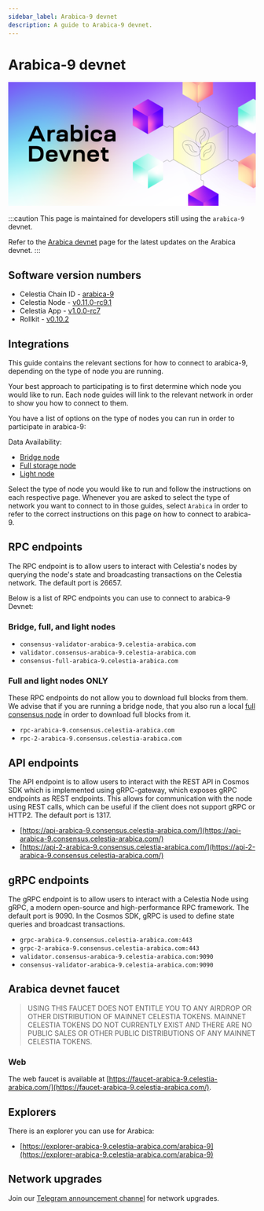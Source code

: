 ```yaml
---
sidebar_label: Arabica-9 devnet
description: A guide to Arabica-9 devnet.
---
```


# Arabica-9 devnet

![arabica-devnet](/img/arabica-devnet.png)

:::caution
This page is maintained for developers still using the `arabica-9` devnet.

Refer to the [Arabica devnet](../nodes/arabica-devnet) page for the latest
updates on the Arabica devnet.
:::

## Software version numbers

- Celestia Chain ID - [arabica-9](https://github.com/celestiaorg/networks/tree/master/arabica-9)
- Celestia Node - [v0.11.0-rc9.1](https://github.com/celestiaorg/celestia-node/releases/tag/v0.11.0-rc9.1)
- Celestia App - [v1.0.0-rc7](https://github.com/celestiaorg/celestia-app/releases/tag/v1.0.0-rc7)
- Rollkit - [v0.10.2](https://github.com/rollkit/rollkit/releases/tag/v0.10.2)

## Integrations

This guide contains the relevant sections for how to connect to arabica-9,
depending on the type of node you are running.

Your best approach to participating is to first determine which node
you would like to run. Each node guides will link to the relevant network
in order to show you how to connect to them.

You have a list of options on the type of nodes you can run in order to
participate in arabica-9:

Data Availability:

- [Bridge node](../nodes/bridge-node)
- [Full storage node](../nodes/full-storage-node)
- [Light node](../nodes/light-node)

Select the type of node you would like to run and follow the instructions
on each respective page. Whenever you are asked to select the type of network
you want to connect to in those guides, select `Arabica` in order to refer
to the correct instructions on this page on how to connect to arabica-9.

## RPC endpoints

The RPC endpoint is to allow users to interact with Celestia's nodes by
querying the node's state and broadcasting transactions on the
Celestia network. The default port is 26657.

Below is a list of RPC endpoints you can use to connect to arabica-9 Devnet:

### Bridge, full, and light nodes

- `consensus-validator-arabica-9.celestia-arabica.com`
- `validator.consensus-arabica-9.celestia-arabica.com`
- `consensus-full-arabica-9.celestia-arabica.com`

### Full and light nodes ONLY

These RPC endpoints do not allow you to download full blocks from
them. We advise that if you are running a bridge node, that you also
run a local [full consensus node](../nodes/consensus-node)
in order to download full blocks from it.

- `rpc-arabica-9.consensus.celestia-arabica.com`
- `rpc-2-arabica-9.consensus.celestia-arabica.com`

## API endpoints

The API endpoint is to allow users to interact with the REST API in Cosmos
SDK which is implemented using gRPC-gateway, which exposes gRPC endpoints
as REST endpoints. This allows for communication with the node using REST
calls, which can be useful if the client does not support gRPC or HTTP2.
The default port is 1317.

- [https://api-arabica-9.consensus.celestia-arabica.com/](https://api-arabica-9.consensus.celestia-arabica.com/)
- [https://api-2-arabica-9.consensus.celestia-arabica.com/](https://api-2-arabica-9.consensus.celestia-arabica.com/)

## gRPC endpoints

The gRPC endpoint is to allow users to interact with a Celestia Node using
gRPC, a modern open-source and high-performance RPC framework. The default
port is 9090. In the Cosmos SDK, gRPC is used to define state queries and
broadcast transactions.

- `grpc-arabica-9.consensus.celestia-arabica.com:443`
- `grpc-2-arabica-9.consensus.celestia-arabica.com:443`
- `validator.consensus-arabica-9.celestia-arabica.com:9090`
- `consensus-validator-arabica-9.celestia-arabica.com:9090`

## Arabica devnet faucet

> USING THIS FAUCET DOES NOT ENTITLE YOU TO ANY AIRDROP OR OTHER
> DISTRIBUTION OF MAINNET CELESTIA TOKENS. MAINNET CELESTIA TOKENS
> DO NOT CURRENTLY EXIST AND THERE ARE NO PUBLIC SALES OR OTHER PUBLIC
> DISTRIBUTIONS OF ANY MAINNET CELESTIA TOKENS.

### Web

The web faucet is available at [https://faucet-arabica-9.celestia-arabica.com/](https://faucet-arabica-9.celestia-arabica.com/).

## Explorers

There is an explorer you can use for Arabica:

- [https://explorer-arabica-9.celestia-arabica.com/arabica-9](https://explorer-arabica-9.celestia-arabica.com/arabica-9)

## Network upgrades

Join our [Telegram announcement channel](https://t.me/+smSFIA7XXLU4MjJh)
for network upgrades.
